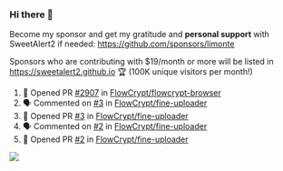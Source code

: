 ### Hi there 👋

Become my sponsor and get my gratitude and **personal support** with SweetAlert2 if needed: https://github.com/sponsors/limonte

Sponsors who are contributing with $19/month or more will be listed in https://sweetalert2.github.io 🏆 (100K unique visitors per month!)

<!--START_SECTION:activity-->
1. 💪 Opened PR [#2907](https://github.com//FlowCrypt/flowcrypt-browser/pull/2907) in [FlowCrypt/flowcrypt-browser](https://github.com//FlowCrypt/flowcrypt-browser)
2. 🗣 Commented on [#3](https://github.com//FlowCrypt/fine-uploader/issues/3) in [FlowCrypt/fine-uploader](https://github.com//FlowCrypt/fine-uploader)
3. 💪 Opened PR [#3](https://github.com//FlowCrypt/fine-uploader/pull/3) in [FlowCrypt/fine-uploader](https://github.com//FlowCrypt/fine-uploader)
4. 🗣 Commented on [#2](https://github.com//FlowCrypt/fine-uploader/issues/2) in [FlowCrypt/fine-uploader](https://github.com//FlowCrypt/fine-uploader)
5. 💪 Opened PR [#2](https://github.com//FlowCrypt/fine-uploader/pull/2) in [FlowCrypt/fine-uploader](https://github.com//FlowCrypt/fine-uploader)
<!--END_SECTION:activity-->

![](https://github-readme-stats.vercel.app/api?username=limonte&theme=vue&show_icons=true)
